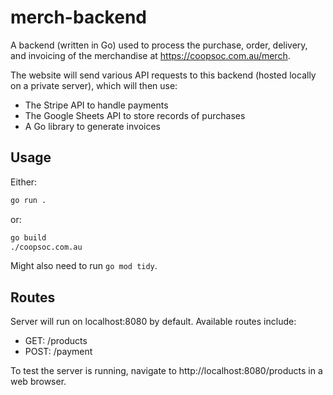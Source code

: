 # merch-backend

A backend (written in Go) used to process the purchase, order, delivery, and invoicing of the merchandise at https://coopsoc.com.au/merch.

The website will send various API requests to this backend (hosted locally on a private server), which will then use:

- The Stripe API to handle payments
- The Google Sheets API to store records of purchases
- A Go library to generate invoices

## Usage

Either:

```sh
go run .
```

or:

```sh
go build
./coopsoc.com.au
```

Might also need to run `go mod tidy`.

## Routes

Server will run on localhost:8080 by default.
Available routes include:

- GET: /products
- POST: /payment

To test the server is running, navigate to http://localhost:8080/products in a web browser.
